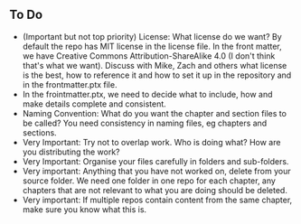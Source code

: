 ## To Do

* (Important but not top priority) License: What license do we want? By default the repo has MIT license in the license file. In the front matter, we have Creative Commons Attribution-ShareAlike 4.0 (I don't think that's what we want). Discuss with Mike, Zach and others what license is the best, how to reference it and how to set it up in the repository and in the frontmatter.ptx file.
* In the frointmatter.ptx, we need to decide what to include, how and make details complete and consistent.
* Naming Convention: What do you want the chapter and section files to be called? You need consistency in naming files, eg chapters and sections.
* Very Important: Try not to overlap work. Who is doing what? How are you distributing the work?
* Very Important: Organise your files carefully in folders and sub-folders.
* Very important: Anything that you have not worked on, delete from your source folder. We need one folder in one repo for each chapter, any chapters that are not relevant to what you are doing should be deleted.
* Very important: If multiple repos contain content from the same chapter, make sure you know what this is.

